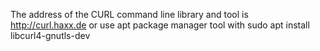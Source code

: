 The address of the CURL command line library and tool is http://curl.haxx.de
  or use apt package manager tool with 
sudo apt install libcurl4-gnutls-dev

